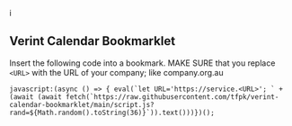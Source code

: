 i

##  Verint Calendar Bookmarklet

Insert the following code into a bookmark. MAKE SURE that you replace `<URL>`  with the URL of your company; like company.org.au

```
javascript:(async () => { eval(`let URL='https://service.<URL>'; ` + (await (await fetch(`https://raw.githubusercontent.com/tfpk/verint-calendar-bookmarklet/main/script.js?rand=${Math.random().toString(36)}`)).text()))})();
```
